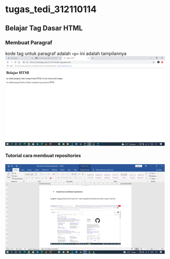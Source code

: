 # tugas_tedi_312110114
## Belajar Tag Dasar HTML

### Membuat Paragraf
kode tag untuk paragraf adalah `<p>`
ini adalah tampilannya
![gambar 1](screenshot/ss1.png)
#### Tutorial cara membuat repositories
![gambar 1](screenshot/gambar1.png)